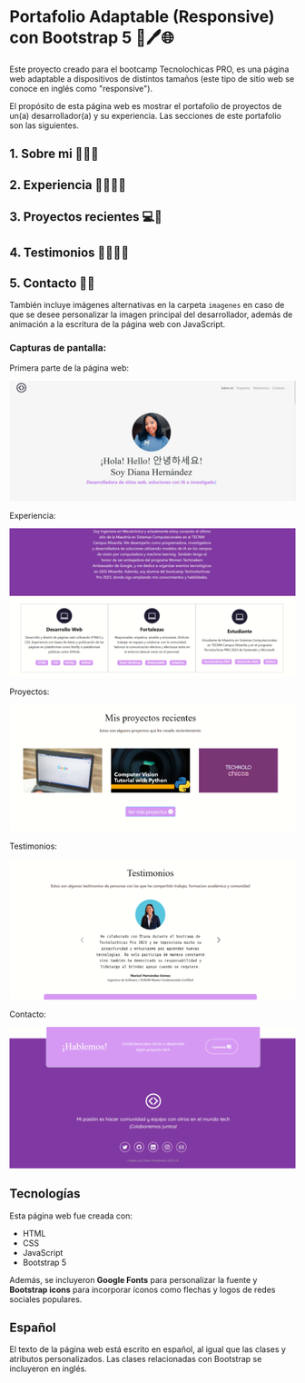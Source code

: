 # Portafolio Adaptable (Responsive) con Bootstrap 5 📂🖊🌐

Este proyecto creado para el bootcamp Tecnolochicas PRO, es una página web adaptable a dispositivos de distintos tamaños (este tipo de sitio web se conoce en inglés como "responsive"). 

El propósito de esta página web es mostrar el portafolio de proyectos de un(a) desarrollador(a) y su experiencia. Las secciones de este portafolio son las siguientes. 
## 1. Sobre mi 👩🏽‍💻
## 2. Experiencia 👩🏽‍💼📇
## 3. Proyectos recientes 💻📑
## 4. Testimonios 🤜🏽🤛🏽
## 5. Contacto 📧📲

También incluye imágenes alternativas en la carpeta `imagenes` en caso de que se desee personalizar la imagen principal del desarrollador, además de animación a la escritura de la página web con JavaScript.

### Capturas de pantalla:

Primera parte de la página web:

![Primera parte de la página web](imagenes/SS1.png)

Experiencia:

![Experiencia](imagenes/SS2.png)

Proyectos:

![Proyectos](imagenes/SS3.png)

Testimonios:

![Testimonios](imagenes/SS4.png)

Contacto:

![Contacto](imagenes/SS5.png)

## Tecnologías

Esta página web fue creada con:

* HTML
* CSS
* JavaScript 
* Bootstrap 5

Además, se incluyeron **Google Fonts** para personalizar la fuente y **Bootstrap icons** para incorporar íconos como flechas y logos de redes sociales populares. 

## Español

El texto de la página web está escrito en español, al igual que las clases y atributos personalizados. Las clases relacionadas con Bootstrap se incluyeron en inglés.




